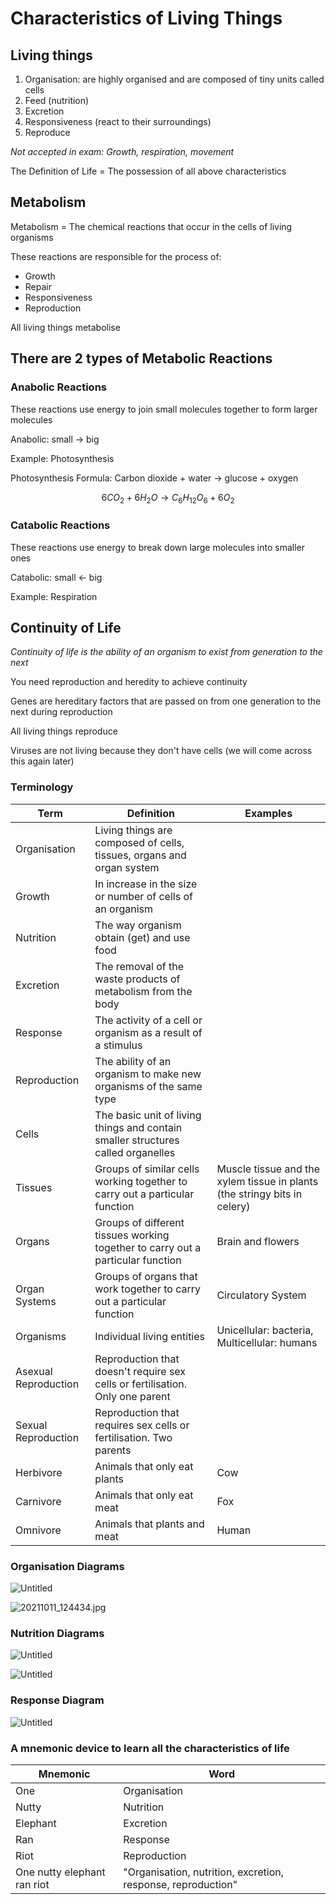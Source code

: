 # Characteristics of Living Things

## Living things

1. Organisation: are highly organised and are composed of tiny units called cells
2. Feed (nutrition)
3. Excretion
4. Responsiveness (react to their surroundings)
5. Reproduce

*Not accepted in exam: Growth, respiration, movement*

The Definition of Life = The possession of all above characteristics

## Metabolism

Metabolism = The chemical reactions that occur in the cells of living organisms

These reactions are responsible for the process of:

- Growth
- Repair
- Responsiveness
- Reproduction

All living things metabolise

## There are 2 types of Metabolic Reactions

### Anabolic Reactions

These reactions use energy to join small molecules together to form larger molecules

Anabolic: small → big

Example: Photosynthesis

Photosynthesis Formula: Carbon dioxide + water → glucose + oxygen

                        

$$
6CO_2 + 6H_2O → C_6H_{12}O_6 + 6O_2
$$

### Catabolic Reactions

These reactions use energy to break down large molecules into smaller ones

Catabolic: small ← big

Example: Respiration

## Continuity of Life

*Continuity of life is the ability of an organism to exist from generation to the next*

You need reproduction and heredity to achieve continuity

Genes are hereditary factors that are passed on from one generation to the next during reproduction

All living things reproduce

Viruses are not living because they don't have cells (we will come across this again later)

### Terminology

| Term                 | Definition                                                                       | Examples                                                                  |
|----------------------|----------------------------------------------------------------------------------|---------------------------------------------------------------------------|
| Organisation         | Living things are composed of cells, tissues, organs and organ system        |                                                                           |
| Growth               | In increase in the size or number of cells of an organism                        |                                                                           |
| Nutrition            | The way organism obtain (get) and use food                                       |                                                                           |
| Excretion            | The removal of the waste products of metabolism from the body                    |                                                                           |
| Response             | The activity of a cell or organism as a result of a stimulus                     |                                                                           |
| Reproduction         | The ability of an organism to make new organisms of the same type                |                                                                           |
| Cells                | The basic unit of living things and contain smaller structures called organelles |                                                                           |
| Tissues              | Groups of similar cells working together to carry out a particular function      | Muscle tissue and the xylem tissue in plants (the stringy bits in celery) |
| Organs               | Groups of different tissues working together to carry out a particular function  | Brain and flowers                                                         |
| Organ Systems        | Groups of organs that work together to carry out a particular function           | Circulatory System                                                        |
| Organisms            | Individual living entities                                                       | Unicellular: bacteria, Multicellular: humans                             |
| Asexual Reproduction | Reproduction that doesn't require sex cells or fertilisation. Only one parent |                                                                           |
| Sexual Reproduction  | Reproduction that requires sex cells or fertilisation. Two parents             |                                                                           |
| Herbivore            | Animals that only eat plants                                                     | Cow                                                                       |
| Carnivore            | Animals that only eat meat                                                       | Fox                                                                       |
| Omnivore             | Animals that plants and meat                                                     | Human                                                                     |

### Organisation Diagrams

![Untitled](Characteri%2030644/Untitled.png)

![20211011_124434.jpg](Characteri%2030644/20211011_124434.jpg)

### Nutrition Diagrams

![Untitled](Characteri%2030644/Untitled%201.png)

![Untitled](Characteri%2030644/Untitled%202.png)

### Response Diagram

![Untitled](Characteri%2030644/Untitled%203.png)

### A mnemonic device to learn all the characteristics of life

| Mnemonic                    | Word                                                         |
|-----------------------------|--------------------------------------------------------------|
| One                         | Organisation                                                 |
| Nutty                       | Nutrition                                                    |
| Elephant                    | Excretion                                                    |
| Ran                         | Response                                                     |
| Riot                        | Reproduction                                                 |
| One nutty elephant ran riot | "Organisation, nutrition, excretion, response, reproduction" |
